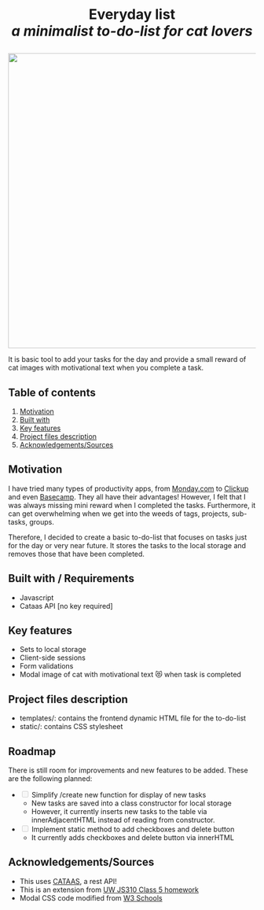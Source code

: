 
# <p align="center">Everyday list <br><i>a minimalist to-do-list for cat lovers</i> </p>
<p align="center">
<img width="600" src="https://github.com/pearlynne/UW-JS310-finalproject/assets/41930579/ee769ad5-a21f-4af7-987f-3342562c6429">
</p>

It is basic tool to add your tasks for the day and provide a small reward of cat images with motivational text when you complete a task. 

## Table of contents
1. [Motivation](#motivation)
2. [Built with](#builtwith) 
3. [Key features](#keyfeatures)
4. [Project files description](#projectfiles)
5. [Acknowledgements/Sources](#sources)

## Motivation <a name="motivation"></a>
I have tried many types of productivity apps, from [Monday.com](http://Monday.com) to [Clickup](https://clickup.com/) and even [Basecamp](http://basecamp.com). They all have their advantages! However, I felt that I was always missing mini reward when I completed the tasks.  Furthermore, it can get overwhelming when we get into the weeds of tags, projects, sub-tasks, groups.

Therefore, I decided to create a basic to-do-list that focuses on tasks just for the day or very near future. It stores the tasks to the local storage and removes those that have been completed. 

## Built with / Requirements <a name="builtwith"></a>
- Javascript
- Cataas API [no key required]

## Key features <a name="keyfeatures"></a>
- Sets to local storage
- Client-side sessions
- Form validations
- Modal image of cat with motivational text :heart_eyes_cat: when task is completed

## Project files description <a name="projectfiles"></a>
- templates/: contains the frontend dynamic HTML file for the to-do-list
- static/: contains CSS stylesheet

## Roadmap <a name="Roadmap"></a>
There is still room for improvements and new features to be added. These are the following planned:
- <input type="checkbox" disabled /> Simplify /create new function for display of new tasks
	- New tasks are saved into a class constructor for local storage
   	- However, it currently inserts new tasks to the table via innerAdjacentHTML instead of reading from constructor.
- <input type="checkbox" disabled /> Implement static method to add checkboxes and delete button
 	- It currently adds checkboxes and delete button via innerHTML

## Acknowledgements/Sources <a name="sources"></a>
- This uses <a href="https://cataas.com/">CATAAS</a>, a rest API!
- This is an extension from <a href="https://github.com/UWC2-JSCRIPT/au23-310-class-5-exercises-pearlynne/blob/master/toDoList.js"> UW JS310 Class 5 homework </a> 
- Modal CSS code modified from <a href="https://www.w3schools.com/howto/howto_css_modal_images.asp"> W3 Schools </a>
